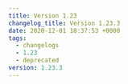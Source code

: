 ```yaml
---
title: Version 1.23
changelog_title: Version 1.23.3
date: 2020-12-01 18:37:53 +0000
tags:
  - changelogs
  - 1.23
  - deprecated
version: 1.23.3
---
```


<script src="https://gist.github.com/spinnaker-release/94280a2b615adccd975eed73359023ac.js?file=1.23.3.md"></script>
<script src="https://gist.github.com/spinnaker-release/94280a2b615adccd975eed73359023ac.js?file=1.23.2.md"></script>
<script src="https://gist.github.com/spinnaker-release/94280a2b615adccd975eed73359023ac.js?file=1.23.1.md"></script>
<script src="https://gist.github.com/spinnaker-release/94280a2b615adccd975eed73359023ac.js?file=1.23.0.md"></script>
